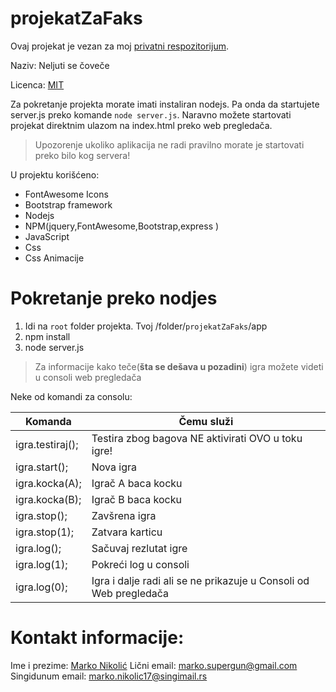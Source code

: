 # projekatZaFaks

Ovaj projekat je vezan za moj [privatni respozitorijum](https://github.com/Marko9827/projekatZaFaks).

Naziv: Neljuti se čoveče

Licenca: [MIT](https://github.com/Marko9827/projekatZaFaks/blob/main/LICENSE)

Za pokretanje projekta morate imati instaliran nodejs. Pa onda da startujete server.js preko komande ``` node server.js ```. Naravno možete startovati projekat direktnim ulazom na index.html preko web pregledača. 

> Upozorenje ukoliko aplikacija ne radi pravilno morate je startovati preko bilo kog servera!

U projektu korišćeno:

- FontAwesome Icons
- Bootstrap framework
- Nodejs
- NPM(jquery,FontAwesome,Bootstrap,express )
- JavaScript
- Css
- Css Animacije

# Pokretanje preko nodjes
 1. Idi na ```root``` folder projekta. Tvoj /folder/```projekatZaFaks```/app
 2. npm install
 3. node server.js

> Za informacije kako teče(**šta se dešava u pozadini**) igra možete videti u consoli web pregledača

Neke od komandi za consolu: 

| Komanda    | Čemu služi    |
| ----------- | ----------- |
| igra.testiraj();  | Testira zbog bagova NE aktivirati OVO u toku igre! |
| igra.start();  |   Nova igra |
| igra.kocka(A); |  Igrač A baca kocku |
| igra.kocka(B); |  Igrač B baca kocku  |
| igra.stop();  | Zavšrena igra |
| igra.stop(1); |  Zatvara karticu |
| igra.log(); |  Sačuvaj rezlutat igre |
| igra.log(1); |  Pokreći log u consoli |
| igra.log(0);  | Igra i dalje radi ali se ne prikazuje u Consoli od Web pregledača |

# Kontakt informacije:

Ime i prezime: [Marko Nikolić](https://github.com/Marko9827/)
Lični email: [marko.supergun@gmail.com](marko.supergun@gmail.com)
Singidunum email: [marko.nikolic17@singimail.rs](marko.nikolic17@singimail.rs)
